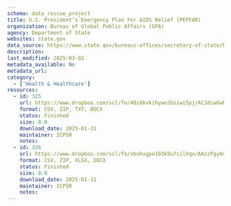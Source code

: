 ```yaml
---
schema: data_rescue_project 
title: U.S. President’s Emergency Plan For AIDS Relief (PEPFAR)
organization: Bureau of Global Public Affairs (GPA)
agency: Department of State
websites: state.gov
data_source: https://www.state.gov/bureaus-offices/secretary-of-state/bureau-of-global-health-security-and-diplomacy/
description: 
last_modified: 2025-03-02
metadata_available: No
metadata_url: 
category:
  - ['Health & Healthcare'] 
resources:
  - id: 325
    url: https://www.dropbox.com/scl/fo/48s8kvkihywo2bsiwi5pj/AC2dcwGwRVo1IoeqU-HJURQ?rlkey=maq05i462hnvq38mn8s4bbrt6&dl=0
    format: CSV, ZIP, TXT, DOCX
    status: Finished
    size: 0.0
    download_date: 2025-01-31
    maintainer: ICPSR
    notes: 
  - id: 326
    url: https://www.dropbox.com/scl/fo/xbuhxgpe103k9u7cilhqx/AAzzPgyOo0PAx1R7UN6Zj_I?rlkey=rii9wxqcr7pw01zxd6lj7tq9g&dl=0
    format: CSV, ZIP, XLSX, DOCX
    status: Finished
    size: 0.0
    download_date: 2025-01-31
    maintainer: ICPSR
    notes: 
---
```

